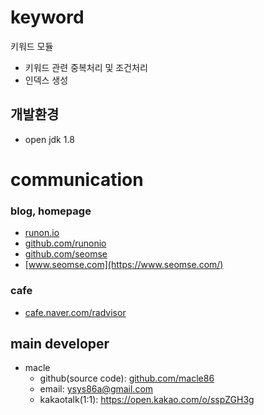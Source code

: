 # keyword
키워드 모듈

- 키워드 관련 중복처리 및 조건처리
- 인덱스 생성

## 개발환경
- open jdk 1.8


# communication
### blog, homepage
- [runon.io](https://runon.io)
- [github.com/runonio](https://github.com/runonio)
- [github.com/seomse](https://github.com/seomse)
- [www.seomse.com](https://www.seomse.com/)

### cafe
- [cafe.naver.com/radvisor](https://cafe.naver.com/radvisor)


## main developer
- macle
  - github(source code): [github.com/macle86](https://github.com/macle86)
  - email: ysys86a@gmail.com
  - kakaotalk(1:1): https://open.kakao.com/o/sspZGH3g